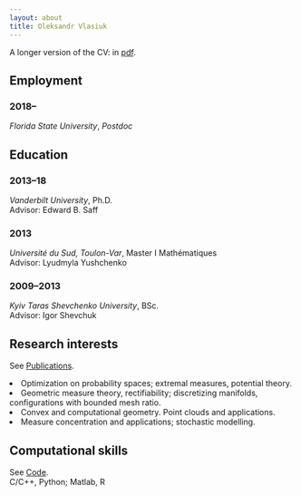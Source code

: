 ```yaml
---
layout: about
title: Oleksandr Vlasiuk
---
```


A longer version of the CV: in [pdf](/_assets/pdf/cv_web.pdf).

## Employment
### 2018–
*Florida State University*, *Postdoc*  <br>

## Education
### 2013–18
*Vanderbilt University*, Ph.D.<br>
Advisor: Edward B. Saff  
### 2013
*Université du Sud, Toulon-Var*, Master I Mathématiques<br>
Advisor: Lyudmyla Yushchenko <br>
<!-- GPA: 19.359/20 -->
### 2009–2013
*Kyiv Taras Shevchenko University*, BSc.<br>
Advisor: Igor Shevchuk<br>


## Research interests
 See [Publications](/_pages/publist).<br>
<div class="page__list">
<li> Optimization on probability spaces; extremal measures, potential theory.</li>
<li> Geometric measure theory, rectifiability; discretizing manifolds, configurations with bounded mesh ratio. </li>
<li> Convex and computational geometry. Point clouds and applications.</li>
<li>Measure concentration and applications; stochastic modelling.</li>
</div>

## Computational skills
 See [Code](/_pages/code).<br>
 C/C++, Python; Matlab, R<br> 

<!-- ## Activities -->
<!-- ### Presentations -->
<!--  SEAM, University of Alabama, Tuscaloosa, March 2019<br> -->
<!--  Mathematics Colloquium, Florida State University, Tallahassee, January 2019<br> -->
<!--  Multivariate Algorithms and their Foundations in Number Theory, Johann Radon -->
<!--  Institute, Linz, November 2018<br> -->
<!--  Texas Analysis and Mathematical Physics Symposium, Baylor University, October 2018<br> -->
<!--  ICERM Semester Program: Point Configurations in Geometry, Physics and Computer Science, March 2018<br> -->
<!--  Computational and Applied Mathematics seminar, Oak Ridge National Laboratory, January 2018<br> -->
<!--  Analysis seminar, Florida State University, November 2017<br> -->
<!--  Computational Methods and Function Theory, Lublin, July 2017<br> -->
<!--  Joint Mathematics Meetings, Atlanta, January 2017<br> -->
<!--  1st Northeastern Analysis Meeting, the College at Brockport, SUNY, October -->
<!--  2016<br> -->
<!--  Optimal and random point configurations, Institut Henri Poincaré, Paris, June-July 2016, *poster<br>* -->
<!--  Presentations at the Vanderbilt Analysis seminar on various topics: Cramér's theorem (June 2017), Ball multiplier problem (April 2017), Equiangular tight frames (April 2016), Riesz energy with an external field (April 2015), etc.<br> -->
<!-- ### Visits -->
<!--  Midwestern Workshop on Asymptotic Analysis, Indiana University in Bloomington, October 2015<br> -->
<!--  Minimal Energy Point Sets, Lattices, and Designs, ESI, Vienna, October 2014<br> -->
<!--  Recent Methods in Sphere Packing and Optimization (workshop), Oberwolfach, June 2014<br> -->

<!-- ## Teaching -->
<!-- Calculus II, Florida State University, 2019<br> -->
<!-- Statistical learning: TA, Vanderbilt University, 2017<br> -->
<!-- Calculus I, II: TA/tutor, Vanderbilt University, 2014--2017<br> -->
<!-- Analysis (graduate): TA, Vanderbilt University, 2014--2015<br> -->
<!-- Undergraduate seminar (expository talks for undergraduate students)<br> -->
<!-- Vanderbilt Math Circle (contest-type problem solving for high-school students)<br> --> 

<!-- ## Miscellanea -->
<!-- ### Review --> 
<!-- Reviewer for: AMS Math Reviews, Journal of Approximation Theory, Constructive Approximation -->
<!-- ### Languages -->
<!-- English, Russian, Ukrainian — fluent; French, Polish — limited proficiency -->

